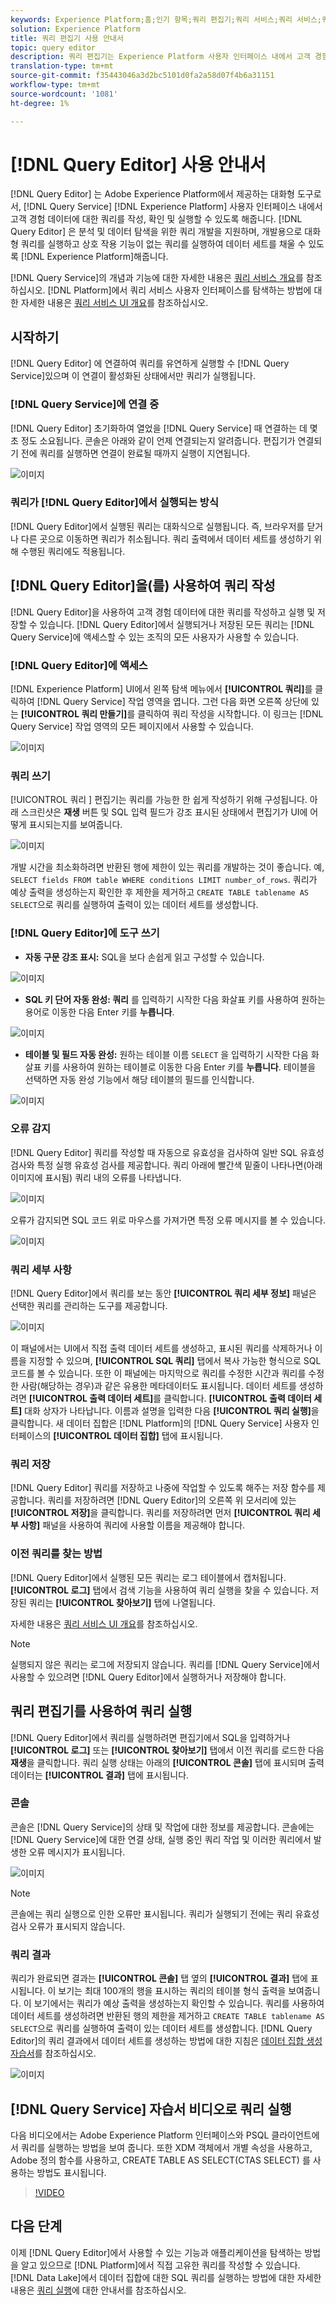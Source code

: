 ```yaml
---
keywords: Experience Platform;홈;인기 항목;쿼리 편집기;쿼리 서비스;쿼리 서비스;쿼리 서비스;;home;popular topics;query editor;Query service;query service;
solution: Experience Platform
title: 쿼리 편집기 사용 안내서
topic: query editor
description: 쿼리 편집기는 Experience Platform 사용자 인터페이스 내에서 고객 경험 데이터에 대한 쿼리를 작성하고 유효성을 확인하고 실행할 수 있는 Adobe Experience Platform 쿼리 서비스에서 제공하는 대화형 도구입니다. 쿼리 편집기는 분석 및 데이터 탐색을 위한 쿼리 개발을 지원하며, Experience Platform에 데이터 세트를 채우는 비대화형 쿼리뿐만 아니라 개발 목적으로 대화형 쿼리를 실행할 수 있습니다.
translation-type: tm+mt
source-git-commit: f35443046a3d2bc5101d0fa2a58d07f4b6a31151
workflow-type: tm+mt
source-wordcount: '1081'
ht-degree: 1%

---
```



# [!DNL Query Editor] 사용 안내서

[!DNL Query Editor] 는 Adobe Experience Platform에서 제공하는 대화형 도구로서,  [!DNL Query Service]  [!DNL Experience Platform] 사용자 인터페이스 내에서 고객 경험 데이터에 대한 쿼리를 작성, 확인 및 실행할 수 있도록 해줍니다. [!DNL Query Editor] 은 분석 및 데이터 탐색을 위한 쿼리 개발을 지원하며, 개발용으로 대화형 쿼리를 실행하고 상호 작용 기능이 없는 쿼리를 실행하여 데이터 세트를 채울 수 있도록  [!DNL Experience Platform]해줍니다.

[!DNL Query Service]의 개념과 기능에 대한 자세한 내용은 [쿼리 서비스 개요][query-service-overview]를 참조하십시오. [!DNL Platform]에서 쿼리 서비스 사용자 인터페이스를 탐색하는 방법에 대한 자세한 내용은 [쿼리 서비스 UI 개요][query-service-ui]를 참조하십시오.

## 시작하기

[!DNL Query Editor] 에 연결하여 쿼리를 유연하게 실행할 수  [!DNL Query Service]있으며 이 연결이 활성화된 상태에서만 쿼리가 실행됩니다.

### [!DNL Query Service]에 연결 중

[!DNL Query Editor] 초기화하여 열었을  [!DNL Query Service] 때 연결하는 데 몇 초 정도 소요됩니다. 콘솔은 아래와 같이 언제 연결되는지 알려줍니다. 편집기가 연결되기 전에 쿼리를 실행하면 연결이 완료될 때까지 실행이 지연됩니다.

![이미지](../images/queries/query-editor-overview/initializing-connection.png)

### 쿼리가 [!DNL Query Editor]에서 실행되는 방식

[!DNL Query Editor]에서 실행된 쿼리는 대화식으로 실행됩니다. 즉, 브라우저를 닫거나 다른 곳으로 이동하면 쿼리가 취소됩니다. 쿼리 출력에서 데이터 세트를 생성하기 위해 수행된 쿼리에도 적용됩니다.

## [!DNL Query Editor]을(를) 사용하여 쿼리 작성

[!DNL Query Editor]을 사용하여 고객 경험 데이터에 대한 쿼리를 작성하고 실행 및 저장할 수 있습니다. [!DNL Query Editor]에서 실행되거나 저장된 모든 쿼리는 [!DNL Query Service]에 액세스할 수 있는 조직의 모든 사용자가 사용할 수 있습니다.

### [!DNL Query Editor]에 액세스 

[!DNL Experience Platform] UI에서 왼쪽 탐색 메뉴에서 **[!UICONTROL 쿼리]**&#x200B;를 클릭하여 [!DNL Query Service] 작업 영역을 엽니다. 그런 다음 화면 오른쪽 상단에 있는 **[!UICONTROL 쿼리 만들기]**&#x200B;를 클릭하여 쿼리 작성을 시작합니다. 이 링크는 [!DNL Query Service] 작업 영역의 모든 페이지에서 사용할 수 있습니다.

![이미지](../images/queries/query-editor-overview/create-query.png)

### 쿼리 쓰기

[!UICONTROL 쿼리 ] 편집기는 쿼리를 가능한 한 쉽게 작성하기 위해 구성됩니다. 아래 스크린샷은 **재생** 버튼 및 SQL 입력 필드가 강조 표시된 상태에서 편집기가 UI에 어떻게 표시되는지를 보여줍니다.

![이미지](../images/queries/query-editor-overview/editor.png)

개발 시간을 최소화하려면 반환된 행에 제한이 있는 쿼리를 개발하는 것이 좋습니다. 예, `SELECT fields FROM table WHERE conditions LIMIT number_of_rows`. 쿼리가 예상 출력을 생성하는지 확인한 후 제한을 제거하고 `CREATE TABLE tablename AS SELECT`으로 쿼리를 실행하여 출력이 있는 데이터 세트를 생성합니다.

### [!DNL Query Editor]에 도구 쓰기

- **자동 구문 강조 표시:** SQL을 보다 손쉽게 읽고 구성할 수 있습니다.

![이미지](../images/queries/query-editor-overview/syntax-highlight.png)

- **SQL 키 단어 자동 완성: 쿼리** 를 입력하기 시작한 다음 화살표 키를 사용하여 원하는 용어로 이동한 다음 Enter 키를  **누릅니다**.

![이미지](../images/queries/query-editor-overview/syntax-auto.png)

- **테이블 및 필드 자동 완성:** 원하는 테이블 이름 `SELECT` 을 입력하기 시작한 다음 화살표 키를 사용하여 원하는 테이블로 이동한 다음 Enter 키를  **누릅니다**. 테이블을 선택하면 자동 완성 기능에서 해당 테이블의 필드를 인식합니다.

![이미지](../images/queries/query-editor-overview/tables-auto.png)

### 오류 감지

[!DNL Query Editor] 쿼리를 작성할 때 자동으로 유효성을 검사하여 일반 SQL 유효성 검사와 특정 실행 유효성 검사를 제공합니다. 쿼리 아래에 빨간색 밑줄이 나타나면(아래 이미지에 표시됨) 쿼리 내의 오류를 나타냅니다.

![이미지](../images/queries/query-editor-overview/syntax-error-highlight.png)

오류가 감지되면 SQL 코드 위로 마우스를 가져가면 특정 오류 메시지를 볼 수 있습니다.

![이미지](../images/queries/query-editor-overview/linting-error.png)

### 쿼리 세부 사항

[!DNL Query Editor]에서 쿼리를 보는 동안 **[!UICONTROL 쿼리 세부 정보]** 패널은 선택한 쿼리를 관리하는 도구를 제공합니다.

![이미지](../images/queries/query-editor-overview/query-details.png)

이 패널에서는 UI에서 직접 출력 데이터 세트를 생성하고, 표시된 쿼리를 삭제하거나 이름을 지정할 수 있으며, **[!UICONTROL SQL 쿼리]** 탭에서 복사 가능한 형식으로 SQL 코드를 볼 수 있습니다. 또한 이 패널에는 마지막으로 쿼리를 수정한 시간과 쿼리를 수정한 사람(해당하는 경우)과 같은 유용한 메타데이터도 표시됩니다. 데이터 세트를 생성하려면 **[!UICONTROL 출력 데이터 세트]**&#x200B;를 클릭합니다. **[!UICONTROL 출력 데이터 세트]** 대화 상자가 나타납니다. 이름과 설명을 입력한 다음 **[!UICONTROL 쿼리 실행]**&#x200B;을 클릭합니다. 새 데이터 집합은 [!DNL Platform]의 [!DNL Query Service] 사용자 인터페이스의 **[!UICONTROL 데이터 집합]** 탭에 표시됩니다.

### 쿼리 저장

[!DNL Query Editor] 쿼리를 저장하고 나중에 작업할 수 있도록 해주는 저장 함수를 제공합니다. 쿼리를 저장하려면 [!DNL Query Editor]의 오른쪽 위 모서리에 있는 **[!UICONTROL 저장]**&#x200B;을 클릭합니다. 쿼리를 저장하려면 먼저 **[!UICONTROL 쿼리 세부 사항]** 패널을 사용하여 쿼리에 사용할 이름을 제공해야 합니다.

### 이전 쿼리를 찾는 방법

[!DNL Query Editor]에서 실행된 모든 쿼리는 로그 테이블에서 캡처됩니다. **[!UICONTROL 로그]** 탭에서 검색 기능을 사용하여 쿼리 실행을 찾을 수 있습니다. 저장된 쿼리는 **[!UICONTROL 찾아보기]** 탭에 나열됩니다.

자세한 내용은 [쿼리 서비스 UI 개요][query-service-ui]를 참조하십시오.

>[!NOTE]
>
>실행되지 않은 쿼리는 로그에 저장되지 않습니다. 쿼리를 [!DNL Query Service]에서 사용할 수 있으려면 [!DNL Query Editor]에서 실행하거나 저장해야 합니다.

## 쿼리 편집기를 사용하여 쿼리 실행

[!DNL Query Editor]에서 쿼리를 실행하려면 편집기에서 SQL을 입력하거나 **[!UICONTROL 로그]** 또는 **[!UICONTROL 찾아보기]** 탭에서 이전 쿼리를 로드한 다음 **재생**&#x200B;을 클릭합니다. 쿼리 실행 상태는 아래의 **[!UICONTROL 콘솔]** 탭에 표시되며 출력 데이터는 **[!UICONTROL 결과]** 탭에 표시됩니다.

### 콘솔

콘솔은 [!DNL Query Service]의 상태 및 작업에 대한 정보를 제공합니다. 콘솔에는 [!DNL Query Service]에 대한 연결 상태, 실행 중인 쿼리 작업 및 이러한 쿼리에서 발생한 오류 메시지가 표시됩니다.

![이미지](../images/queries/query-editor-overview/console.png)

>[!NOTE]
>
>콘솔에는 쿼리 실행으로 인한 오류만 표시됩니다. 쿼리가 실행되기 전에는 쿼리 유효성 검사 오류가 표시되지 않습니다.

### 쿼리 결과

쿼리가 완료되면 결과는 **[!UICONTROL 콘솔]** 탭 옆의 **[!UICONTROL 결과]** 탭에 표시됩니다. 이 보기는 최대 100개의 행을 표시하는 쿼리의 테이블 형식 출력을 보여줍니다. 이 보기에서는 쿼리가 예상 출력을 생성하는지 확인할 수 있습니다. 쿼리를 사용하여 데이터 세트를 생성하려면 반환된 행의 제한을 제거하고 `CREATE TABLE tablename AS SELECT`으로 쿼리를 실행하여 출력이 있는 데이터 세트를 생성합니다. [!DNL Query Editor]의 쿼리 결과에서 데이터 세트를 생성하는 방법에 대한 지침은 [데이터 집합 생성 자습서][query-service-create-datasets]를 참조하십시오.

![이미지](../images/queries/query-editor-overview/query-results.png)

## [!DNL Query Service] 자습서 비디오로 쿼리 실행

다음 비디오에서는 Adobe Experience Platform 인터페이스와 PSQL 클라이언트에서 쿼리를 실행하는 방법을 보여 줍니다. 또한 XDM 객체에서 개별 속성을 사용하고, Adobe 정의 함수를 사용하고, CREATE TABLE AS SELECT(CTAS SELECT) 를 사용하는 방법도 표시됩니다.

>[!VIDEO](https://video.tv.adobe.com/v/29796?quality=12&learn=on)

## 다음 단계

이제 [!DNL Query Editor]에서 사용할 수 있는 기능과 애플리케이션을 탐색하는 방법을 알고 있으므로 [!DNL Platform]에서 직접 고유한 쿼리를 작성할 수 있습니다. [!DNL Data Lake]에서 데이터 집합에 대한 SQL 쿼리를 실행하는 방법에 대한 자세한 내용은 [쿼리 실행][query-service-running-queries]에 대한 안내서를 참조하십시오.

[query-service-overview]: ../home.md
[query-service-ui]: overview.md
[query-service-running-queries]: ../best-practices/writing-queries.md
[query-service-create-datasets]: ./create-datasets.md

